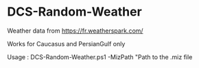 # DCS-Random-Weather

Weather data from https://fr.weatherspark.com/

Works for Caucasus and PersianGulf only

Usage : DCS-Random-Weather.ps1 -MizPath "Path to the .miz file
